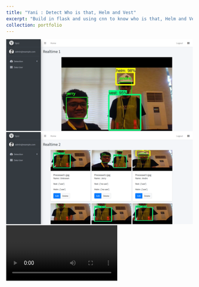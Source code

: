 ```yaml
---
title: "Yani : Detect Who is that, Helm and Vest"
excerpt: "Build in flask and using cnn to know who is that, Helm and Vest<br/>"
collection: portfolio
---
```



<img src='/images/yani.png'>
<img src='/images/yani1.png'>
<video controls autoplay>
    <source src="/images/.mp4" type="video/mp4">
</video> 